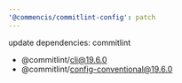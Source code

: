 ```yaml
---
'@commencis/commitlint-config': patch
---
```


update dependencies: commitlint

- @commitlint/cli@19.6.0
- @commitlint/config-conventional@19.6.0
